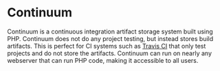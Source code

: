 # Continuum

Continuum is a continuous integration artifact storage system built using PHP. Continuum does not do any project testing, but instead stores build artifacts. This is perfect for CI systems such as [Travis CI](https://travis-ci.org) that only test projects and do not store the artifacts. Continuum can run on nearly any webserver that can run PHP code, making it accessible to all users.
